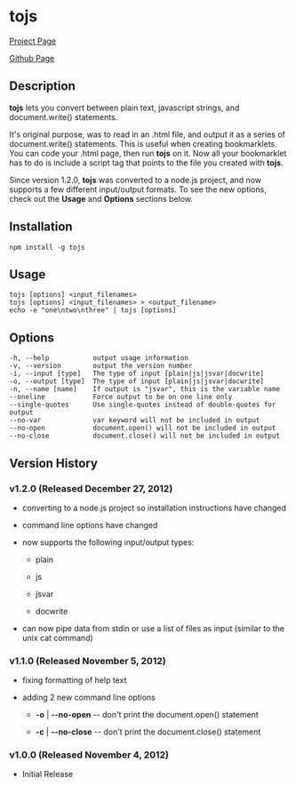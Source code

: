 # tojs #

[Project Page](http://skratchdot.com/projects/tojs/)

[Github Page](https://github.com/skratchdot/tojs/)

## Description ##

**tojs** lets you convert between plain text, javascript strings,
and document.write() statements.

It's original purpose, was to read in an .html file, and output it
as a series of document.write() statements. This is useful when creating
bookmarklets.  You can code your .html page, then run **tojs** on it.
Now all your bookmarklet has to do is include a script tag that points 
to the file you created with **tojs**.

Since version 1.2.0, **tojs** was converted to a node.js project, and now
supports a few different input/output formats.  To see the new options,
check out the **Usage** and **Options** sections below.


## Installation ##

    npm install -g tojs


## Usage ##

    tojs [options] <input_filenames>
    tojs [options] <input_filenames> > <output_filename>
    echo -e "one\ntwo\nthree" | tojs [options]


## Options ##

    -h, --help           output usage information
    -v, --version        output the version number
    -i, --input [type]   The type of input [plain|js|jsvar|docwrite]
    -o, --output [type]  The type of input [plain|js|jsvar|docwrite]
    -n, --name [name]    If output is "jsvar", this is the variable name
    --oneline            Force output to be on one line only
    --single-quotes      Use single-quotes instead of double-quotes for output
    --no-var             var keyword will not be included in output
    --no-open            document.open() will not be included in output
    --no-close           document.close() will not be included in output


## Version History ##

### v1.2.0 (Released December 27, 2012)

- converting to a node.js project so installation instructions have changed

- command line options have changed

- now supports the following input/output types:

  - plain
  
  - js
  
  - jsvar

  - docwrite

- can now pipe data from stdin or use a list of files as input (similar to the unix cat command)

### v1.1.0 (Released November 5, 2012)

- fixing formatting of help text

- adding 2 new command line options

  - **-o** | **--no-open** -- don't print the document.open() statement

  - **-c** | **--no-close** -- don't print the document.close() statement

### v1.0.0 (Released November 4, 2012)

- Initial Release
